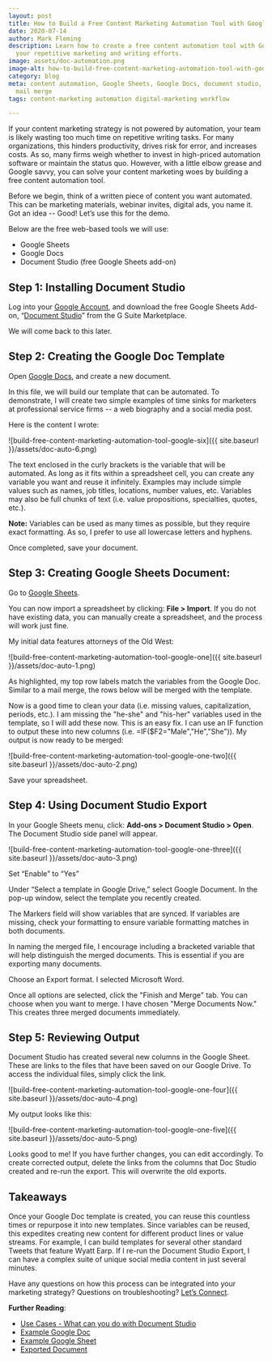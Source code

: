 ```yaml
---
layout: post
title: How to Build a Free Content Marketing Automation Tool with Google
date: 2020-07-14
author: Mark Fleming
description: Learn how to create a free content automation tool with Google that streamlines
  your repetitive marketing and writing efforts.
image: assets/doc-automation.png
image-alt: how-to-build-free-content-marketing-automation-tool-with-google
category: blog
meta: content automation, Google Sheets, Google Docs, document studio, content workflow,
  mail merge
tags: content-marketing automation digital-marketing workflow

---
```

If your content marketing strategy is not powered by automation, your team is likely wasting too much time on repetitive writing tasks. For many organizations, this hinders productivity, drives risk for error, and increases costs. As so, many firms weigh whether to invest in high-priced automation software or maintain the status quo. However, with a little elbow grease and Google savvy, you can solve your content marketing woes by building a free content automation tool.

Before we begin, think of a written piece of content you want automated. This can be marketing materials, webinar invites, digital ads, you name it. Got an idea -- Good! Let’s use this for the demo.

Below are the free web-based tools we will use:

* Google Sheets
* Google Docs
* Document Studio (free Google Sheets add-on)

## Step 1: Installing Document Studio

Log into your [Google Account](https://accounts.google.com/signin/v2/identifier?continue=https%3A%2F%2Fwww.google.com%2F&hl=en&flowName=GlifWebSignIn&flowEntry=ServiceLogin), and download the free Google Sheets Add-on, “[Document Studio](https://gsuite.google.com/marketplace/app/document_studio/429444628321)” from the G Suite Marketplace.

We will come back to this later.

## Step 2: Creating the Google Doc Template

Open [Google Docs](https://docs.google.com/), and create a new document.

In this file, we will build our template that can be automated. To demonstrate, I will create two simple examples of time sinks for marketers at professional service firms -- a web biography and a social media post.

Here is the content I wrote:

![build-free-content-marketing-automation-tool-google-six]({{ site.baseurl }}/assets/doc-auto-6.png)

The text enclosed in the curly brackets is the variable that will be automated. As long as it fits within a spreadsheet cell, you can create any variable you want and reuse it infinitely. Examples may include simple values such as names, job titles, locations, number values, etc. Variables may also be full chunks of text (i.e. value propositions, specialties, quotes, etc.).

**Note:** Variables can be used as many times as possible, but they require exact formatting. As so, I prefer to use all lowercase letters and hyphens.

Once completed, save your document.

## Step 3: Creating Google Sheets Document:

Go to [Google Sheets](https://docs.google.com/spreadsheets/?usp=mkt_sheets).

You can now import a spreadsheet by clicking: **File > Import**. If you do not have existing data, you can manually create a spreadsheet, and the process will work just fine.

My initial data features attorneys of the Old West:

![build-free-content-marketing-automation-tool-google-one]({{ site.baseurl }}/assets/doc-auto-1.png)

As highlighted, my top row labels match the variables from the Google Doc. Similar to a mail merge, the rows below will be merged with the template.

Now is a good time to clean your data (i.e. missing values, capitalization, periods, etc.). I am missing the "he-she" and "his-her" variables used in the template, so I will add these now. This is an easy fix. I can use an IF function to output these into new columns (i.e. =IF($F2="Male","He","She")). My output is now ready to be merged:

![build-free-content-marketing-automation-tool-google-one-two]({{ site.baseurl }}/assets/doc-auto-2.png)

Save your spreadsheet.

## Step 4: Using Document Studio Export

In your Google Sheets menu, click:  **Add-ons > Document Studio > Open**. The Document Studio side panel will appear.

![build-free-content-marketing-automation-tool-google-one-three]({{ site.baseurl }}/assets/doc-auto-3.png)

Set “Enable” to “Yes”

Under “Select a template in Google Drive,” select Google Document. In the pop-up window, select the template you recently created.

The Markers field will show variables that are synced. If variables are missing, check your formatting to ensure variable formatting matches in both documents.

In naming the merged file, I encourage including a bracketed variable that will help distinguish the merged documents. This is essential if you are exporting many documents.

Choose an Export format. I selected Microsoft Word.

Once all options are selected, click the "Finish and Merge" tab. You can choose when you want to merge. I have chosen "Merge Documents Now." This creates three merged documents immediately.

## Step 5: Reviewing Output

Document Studio has created several new columns in the Google Sheet. These are links to the files that have been saved on our Google Drive. To access the individual files, simply click the link.

![build-free-content-marketing-automation-tool-google-one-four]({{ site.baseurl }}/assets/doc-auto-4.png)

My output looks like this:

![build-free-content-marketing-automation-tool-google-one-five]({{ site.baseurl }}/assets/doc-auto-5.png)

Looks good to me! If you have further changes, you can edit accordingly. To create corrected output, delete the links from the columns that Doc Studio created and re-run the export. This will overwrite the old exports.

## Takeaways

Once your Google Doc template is created, you can reuse this countless times or repurpose it into new templates. Since variables can be reused, this expedites  creating new content for different product lines or value streams. For example, I can build templates for several other standard Tweets that feature Wyatt Earp. If I re-run the Document Studio Export, I can have a complex suite of unique social media content in just several minutes.

Have any questions on how this process can be integrated into your marketing strategy? Questions on troubleshooting? [Let’s Connect](https://www.linkedin.com/in/markdfleming/).

**Further Reading**:

* [Use Cases - What can you do with Document Studio](https://www.labnol.org/document-studio-use-cases-5844)
* [Example Google Doc](https://docs.google.com/document/d/1O-9Y49aclklnX8hF6Byl8BmwECrxiWzwdMKd3nj_ELE/edit?usp=sharing)
* [Example Google Sheet](https://docs.google.com/spreadsheets/d/1Q3EdPFD-kNh4SQthB1Q-NA6-retufnsaqZ39jeL12B4/edit?usp=sharing)
* [Exported Document](https://drive.google.com/file/d/1WLT19C89oI7m9p1RIZ4l8S_jhApbMeRm/view?usp=sharing)